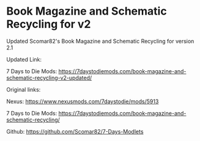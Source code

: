 # Book Magazine and Schematic Recycling for v2
Updated Scomar82's Book Magazine and Schematic Recycling for version 2.1

Updated Link:

7 Days to Die Mods: https://7daystodiemods.com/book-magazine-and-schematic-recycling-v2-updated/

Original links:

Nexus: https://www.nexusmods.com/7daystodie/mods/5913

7 Days to Die Mods: https://7daystodiemods.com/book-magazine-and-schematic-recycling/

Github: https://github.com/Scomar82/7-Days-Modlets
